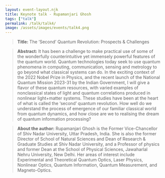 ```yaml
---
layout: event-layout.njk
title: Keynote talk - Rupamanjari Ghosh
tags: ["talk"]
permalink: /talk/talk4/
image: /assets/images/events/talk4.png
---
```

> **Title:** The ‘Second’ Quantum Revolution: Prospects & Challenges

> **Abstract:** It has been a challenge to make practical use of some of the wonderfully counterintuitive yet immensely powerful features of the quantum world. Quantum technologies today seek to use quantum phenomena in computing, communication, sensing and metrology to go beyond what classical systems can do. In the exciting context of the 2022 Nobel Prize in Physics, and the recent launch of the National Quantum Mission 2023-31 by the Indian Government, I will give a flavor of these quantum resources, with varied examples of nonclassical states of light and quantum correlations produced in nonlinear light+matter systems. These studies have been at the heart of what is called the ‘second’ quantum revolution. How well do we understand the process of emergence of our familiar classical world from quantum dynamics, and how close are we to realising the dream of quantum information processing?

> **About the author:** Rupamanjari Ghosh is the Former Vice-Chancellor of Shiv Nadar University, Uttar Pradesh, India. She is also the former Director of School of Natural Sciences and Dean of Research & Graduate Studies at Shiv Nadar University, and a Professor of physics and former Dean at the School of Physical Sciences, Jawaharlal Nehru University, New Delhi. Her areas of interest include Experimental and Theoretical Quantum Optics, Laser Physics, Nonlinear Optics, Quantum Information, Quantum Measurement, and Magneto-Optics.